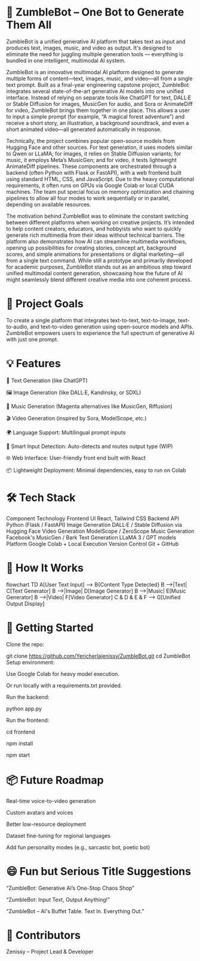 


# 🤖 ZumbleBot – One Bot to Generate Them All
ZumbleBot is a unified generative AI platform that takes text as input and produces text, images, music, and video as output. It's designed to eliminate the need for juggling multiple generation tools — everything is bundled in one intelligent, multimodal AI system.

ZumbleBot is an innovative multimodal AI platform designed to generate multiple forms of content—text, images, music, and video—all from a single text prompt. Built as a final-year engineering capstone project, ZumbleBot integrates several state-of-the-art generative AI models into one unified interface. Instead of relying on separate tools like ChatGPT for text, DALL·E or Stable Diffusion for images, MusicGen for audio, and Sora or AnimateDiff for video, ZumbleBot brings them together in one place. This allows a user to input a simple prompt (for example, “A magical forest adventure”) and receive a short story, an illustration, a background soundtrack, and even a short animated video—all generated automatically in response.

Technically, the project combines popular open-source models from Hugging Face and other sources. For text generation, it uses models similar to Qwen or LLaMA; for images, it relies on Stable Diffusion variants; for music, it employs Meta’s MusicGen; and for video, it tests lightweight AnimateDiff pipelines. These components are orchestrated through a backend (often Python with Flask or FastAPI), with a web frontend built using standard HTML, CSS, and JavaScript. Due to the heavy computational requirements, it often runs on GPUs via Google Colab or local CUDA machines. The team put special focus on memory optimization and chaining pipelines to allow all four modes to work sequentially or in parallel, depending on available resources.

The motivation behind ZumbleBot was to eliminate the constant switching between different platforms when working on creative projects. It’s intended to help content creators, educators, and hobbyists who want to quickly generate rich multimedia from their ideas without technical barriers. The platform also demonstrates how AI can streamline multimedia workflows, opening up possibilities for creating stories, concept art, background scores, and simple animations for presentations or digital marketing—all from a single text command. While still a prototype and primarily developed for academic purposes, ZumbleBot stands out as an ambitious step toward unified multimodal content generation, showcasing how the future of AI might seamlessly blend different creative media into one coherent process.

# 🎯 Project Goals
To create a single platform that integrates text-to-text, text-to-image, text-to-audio, and text-to-video generation using open-source models and APIs. ZumbleBot empowers users to experience the full spectrum of generative AI with just one prompt.

# 💡 Features
📝 Text Generation (like ChatGPT)

🖼️ Image Generation (like DALL·E, Kandinsky, or SDXL)

🎵 Music Generation (Magenta alternatives like MusicGen, Riffusion)

🎬 Video Generation (inspired by Sora, ModelScope, etc.)

🌍 Language Support: Multilingual prompt inputs

🧠 Smart Input Detection: Auto-detects and routes output type (WIP)

🌐 Web Interface: User-friendly front end built with React

📦 Lightweight Deployment: Minimal dependencies, easy to run on Colab

# 🛠️ Tech Stack
Component	Technology
Frontend UI	React, Tailwind CSS
Backend API	Python (Flask / FastAPI)
Image Generation	DALL·E / Stable Diffusion via Hugging Face
Video Generation	ModelScope / ZeroScope
Music Generation	Facebook's MusicGen / Bark
Text Generation	LLaMA 3 / GPT models
Platform	Google Colab + Local Execution
Version Control	Git + GitHub

# 🧪 How It Works
flowchart TD
    A[User Text Input] --> B{Content Type Detected}
    B -->|Text| C[Text Generator]
    B -->|Image| D[Image Generator]
    B -->|Music| E[Music Generator]
    B -->|Video| F[Video Generator]
    C & D & E & F --> G[Unified Output Display]
    
# 🚀 Getting Started
Clone the repo:

git clone https://github.com/Yericherlajenissy/ZumbleBot.git
cd ZumbleBot
Setup environment:

Use Google Colab for heavy model execution.

Or run locally with a requirements.txt provided.

Run the backend:

python app.py

Run the frontend:

cd frontend

npm install

npm start

# 📦 Future Roadmap
 Real-time voice-to-video generation

 Custom avatars and voices

 Better low-resource deployment

 Dataset fine-tuning for regional languages

 Add fun personality modes (e.g., sarcastic bot, poetic bot)

# 😄 Fun but Serious Title Suggestions
“ZumbleBot: Generative AI’s One-Stop Chaos Shop”

“ZumbleBot: Input Text, Output Anything!”

“ZumbleBot – AI's Buffet Table. Text In. Everything Out.”

# 👥 Contributors
Zenissy – Project Lead & Developer
